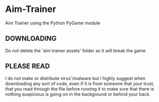 # Aim-Trainer
Aim Trainer using the Python PyGame module

## DOWNLOADING ##
Do not delete the 'aim trainer assets' folder as it will break the game

## PLEASE READ ##
I do not make or distribute virus'/malware but I highly suggest when downloading any sort
of code, even if it is from someone that your trust, that you read through the file before running it to make
sure that there is nothing suspicious is going on in the background or behind your back.
